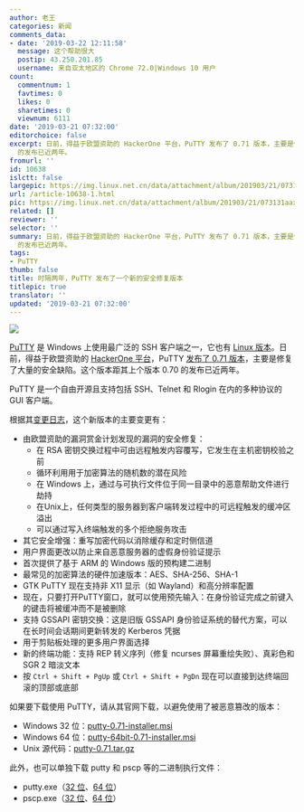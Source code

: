```yaml
---
author: 老王
categories: 新闻
comments_data:
- date: '2019-03-22 12:11:58'
  message: 这个帮助很大
  postip: 43.250.201.85
  username: 来自亚太地区的 Chrome 72.0|Windows 10 用户
count:
  commentnum: 1
  favtimes: 0
  likes: 0
  sharetimes: 0
  viewnum: 6111
date: '2019-03-21 07:32:00'
editorchoice: false
excerpt: 日前，得益于欧盟资助的 HackerOne 平台，PuTTY 发布了 0.71 版本，主要是修复了大量的安全缺陷。这个版本距其上个版本 0.70
  的发布已近两年。
fromurl: ''
id: 10638
islctt: false
largepic: https://img.linux.net.cn/data/attachment/album/201903/21/073131aaxaeaf3rhwryvyc.png
url: /article-10638-1.html
pic: https://img.linux.net.cn/data/attachment/album/201903/21/073131aaxaeaf3rhwryvyc.png.thumb.jpg
related: []
reviewer: ''
selector: ''
summary: 日前，得益于欧盟资助的 HackerOne 平台，PuTTY 发布了 0.71 版本，主要是修复了大量的安全缺陷。这个版本距其上个版本 0.70
  的发布已近两年。
tags:
- PuTTY
thumb: false
title: 时隔两年，PuTTY 发布了一个新的安全修复版本
titlepic: true
translator: ''
updated: '2019-03-21 07:32:00'
---
```


![](/data/attachment/album/201903/21/073131aaxaeaf3rhwryvyc.png)


[PuTTY](https://www.chiark.greenend.org.uk/~sgtatham/putty/) 是 Windows 上使用最广泛的 SSH 客户端之一，它也有 [Linux 版本](/article-10552-1.html)。日前，得益于欧盟资助的 [HackerOne 平台](https://hackerone.com/putty_h1c)，PuTTY [发布了 0.71 版本](https://www.chiark.greenend.org.uk/~sgtatham/putty/releases/0.71.html)，主要是修复了大量的安全缺陷。这个版本距其上个版本 0.70 的发布已近两年。


PuTTY 是一个自由开源且支持包括 SSH、Telnet 和 Rlogin 在内的多种协议的 GUI 客户端。


根据其[变更日志](https://www.chiark.greenend.org.uk/~sgtatham/putty/changes.html)，这个新版本的主要变更有：


* 由欧盟资助的漏洞赏金计划发现的漏洞的安全修复：
	+ 在 RSA 密钥交换过程中可由远程触发内容覆写，它发生在主机密钥校验之前
	+ 循环利用用于加密算法的随机数的潜在风险
	+ 在 Windows 上，通过与可执行文件位于同一目录中的恶意帮助文件进行劫持
	+ 在Unix上，任何类型的服务器到客户端转发过程中的可远程触发的缓冲区溢出
	+ 可以通过写入终端触发的多个拒绝服务攻击
* 其它安全增强：重写加密代码以消除缓存和定时侧信道
* 用户界面更改以防止来自恶意服务器的虚假身份验证提示
* 首次提供了基于 ARM 的 Windows 版的预构建二进制
* 最常见的加密算法的硬件加速版本：AES、SHA-256、SHA-1
* GTK PuTTY 现在支持非 X11 显示（如 Wayland）和高分辨率配置
* 现在，只要打开PuTTY窗口，就可以使用预先输入：在身份验证完成之前键入的键击将被缓冲而不是被删除
* 支持 GSSAPI 密钥交换：这是旧版 GSSAPI 身份验证系统的替代方案，可以在长时间会话期间更新转发的 Kerberos 凭据
* 用于剪贴板处理的更多用户界面选择
* 新的终端功能：支持 REP 转义序列（修复 ncurses 屏幕重绘失败）、真彩色和 SGR 2 暗淡文本
* 按 `Ctrl + Shift + PgUp` 或 `Ctrl + Shift + PgDn` 现在可以直接到达终端回滚的顶部或底部


如果要下载使用 PuTTY，请从其官网下载，以避免使用了被恶意篡改的版本：


* Windows 32 位：[putty-0.71-installer.msi](https://the.earth.li/~sgtatham/putty/latest/w32/putty-0.71-installer.msi)
* Windows 64 位：[putty-64bit-0.71-installer.msi](https://the.earth.li/~sgtatham/putty/latest/w64/putty-64bit-0.71-installer.msi)
* Unix 源代码：[putty-0.71.tar.gz](https://the.earth.li/~sgtatham/putty/latest/putty-0.71.tar.gz)


此外，也可以单独下载 putty 和 pscp 等的二进制执行文件：


* putty.exe（[32 位](https://the.earth.li/~sgtatham/putty/latest/w32/putty.exe)、[64 位](https://the.earth.li/~sgtatham/putty/latest/w64/putty.exe)）
* pscp.exe（[32 位](https://the.earth.li/~sgtatham/putty/latest/w32/pscp.exe)、[64 位](https://the.earth.li/~sgtatham/putty/latest/w64/pscp.exe)）
